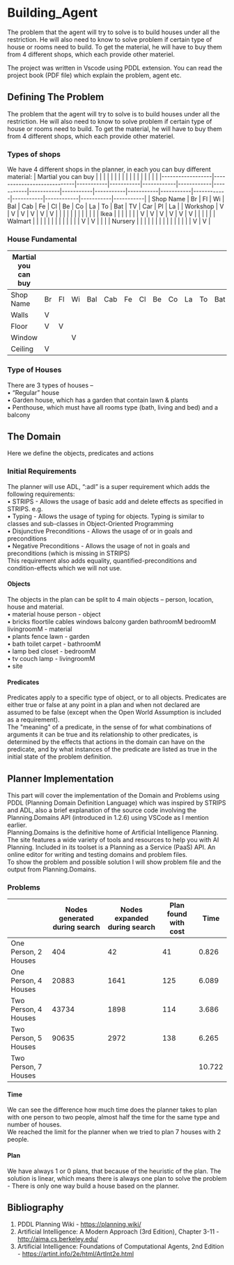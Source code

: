 # Building_Agent

The problem that the agent will try to solve is to build houses under all the restriction. He will also need to know to solve problem if certain type of house or rooms need to build. To get the material, he will have to buy them from 4 different shops, which each provide other materiel. <br>

The project was written in Vscode using PDDL extension. You can read the project book (PDF file) which explain the problem, agent etc.

## Defining The Problem
The problem that the agent will try to solve is to build houses under all the restriction. He will also need to know to solve problem if certain type of house or rooms need to build. To get the material, he will have to buy them from 4 different shops, which each provide other materiel.

### Types of shops

We have 4 different shops in the planner, in each you can buy different material:
|  Martial you can buy |         |           |           |            |            |           |           |           |           |           |           |            |           |            |           |           |
|------------------|----------------------------|-----------|-----------|------------|------------|-----------|-----------|-----------|-----------|-----------|-----------|------------|-----------|------------|-----------|-----------|
|     Shop Name    |     Br                     |     Fl    |     Wi    |     Bal    |     Cab    |     Fe    |     Cl    |     Be    |     Co    |     La    |     To    |     Bat    |     TV    |     Car    |     Pl    |     La    |
|     Workshop     |     V                      |     V     |     V     |     V      |     V      |     V     |           |           |           |           |           |            |           |            |           |           |
|     Ikea         |                            |           |           |            |            |           |     V     |     V     |     V     |     V     |     V     |     V      |           |            |           |           |
|     Walmart      |                            |           |           |            |            |           |           |           |           |           |           |            |     V     |     V      |           |           |
|     Nursery      |                            |           |           |            |            |           |           |           |           |           |           |            |           |            |     V     |     V     |

### House Fundamental

|     Martial you can buy    |           |           |           |            |            |           |           |           |           |           |           |            |           |            |           |           |
|----------------------------|-----------|-----------|-----------|------------|------------|-----------|-----------|-----------|-----------|-----------|-----------|------------|-----------|------------|-----------|-----------|
|     Shop Name              |     Br    |     Fl    |     Wi    |     Bal    |     Cab    |     Fe    |     Cl    |     Be    |     Co    |     La    |     To    |     Bat    |     TV    |     Car    |     Pl    |     La    |
|     Walls                  |     V     |           |           |            |            |           |           |           |           |           |           |            |           |            |           |           |
|     Floor                  |     V     |     V     |           |            |            |           |           |           |           |           |           |            |           |            |           |           |
|     Window                 |           |           |     V     |            |            |           |           |           |           |           |           |            |           |            |           |           |
|     Ceiling                |     V     |           |           |            |            |           |           |           |           |           |           |            |           |            |           |           |

### Type of Houses
There are 3 types of houses – <br>
•	“Regular” house<br>
•	Garden house, which has a garden that contain lawn & plants<br>
•	Penthouse, which must have all rooms type (bath, living and bed) and a balcony<br>

## The Domain
Here we define the objects, predicates and actions

### Initial Requirements

The planner will use ADL, “:adl” is a super requirement which adds the following requirements:<br>
•	STRIPS - Allows the usage of basic add and delete effects as specified in STRIPS. e.g.<br>
•	Typing - Allows the usage of typing for objects. Typing is similar to classes and sub-classes in Object-Oriented Programming<br>
•	Disjunctive Preconditions - Allows the usage of or in goals and preconditions<br>
•	Negative Preconditions - Allows the usage of not in goals and preconditions (which is missing in STRIPS)<br>
This requirement also adds equality, quantified-preconditions and condition-effects which we will not use.<br>

#### Objects
The objects in the plan can be split to 4 main objects – person, location, house and material.<br>
•	material house person - object<br>
•	bricks floortile cables windows balcony garden bathroomM bedroomM livingroomM - material<br>
•	plants fence lawn - garden<br>
•	bath toilet carpet - bathroomM<br>
•	lamp bed closet - bedroomM<br>
•	tv couch lamp - livingroomM<br>
•	site

#### Predicates
Predicates apply to a specific type of object, or to all objects. Predicates are either true or false at any point in a plan and when not declared are assumed to be false (except when the Open World Assumption is included as a requirement).<br>
The "meaning" of a predicate, in the sense of for what combinations of arguments it can be true and its relationship to other predicates, is determined by the effects that actions in the domain can have on the predicate, and by what instances of the predicate are listed as true in the initial state of the problem definition.

## Planner Implementation
This part will cover the implementation of the Domain and Problems using PDDL (Planning Domain Definition Language) which was inspired by STRIPS and ADL, also a brief explanation of the source code involving the Planning.Domains API (introduced in 1.2.6) using VSCode as I mention earlier.<br>
Planning.Domains is the definitive home of Artificial Intelligence Planning. The site features a wide variety of tools and resources to help you with AI Planning. Included in its toolset is a Planning as a Service (PaaS) API. An online editor for writing and testing domains and problem files.<br>
To show the problem and possible solution I will show problem file and the output from Planning.Domains.
### Problems

|                               |     Nodes   generated during search    |     Nodes expanded   during search    |     Plan found   with cost    |     Time      |
|-------------------------------|----------------------------------------|---------------------------------------|-------------------------------|---------------|
|     One Person, 2   Houses    |     404                                |     42                                |     41                        |     0.826     |
|     One Person, 4   Houses    |     20883                              |     1641                              |     125                       |     6.089     |
|     Two Person, 4   Houses    |     43734                              |     1898                              |     114                       |     3.686     |
|     Two Person, 5   Houses    |     90635                              |     2972                              |     138                       |     6.265     |
|     Two Person, 7   Houses    |                                        |                                       |                               |     10.722    |

#### Time 
We can see the difference how much time does the planner takes to plan with one person to two people, almost half the time for the same type and number of houses.<br>
We reached the limit for the planner when we tried to plan 7 houses with 2 people.

#### Plan
We have always 1 or 0 plans, that because of the heuristic of the plan. The solution is linear, which means there is always one plan to solve the problem  - There is only one way build a house based on the planner.

## Bibliography 
1.	PDDL Planning Wiki - https://planning.wiki/ <br>
2.	Artificial Intelligence: A Modern Approach (3rd Edition), Chapter 3-11 - http://aima.cs.berkeley.edu/ <br>
3.	Artificial Intelligence: Foundations of Computational Agents,  2nd Edition - https://artint.info/2e/html/ArtInt2e.html <br>
